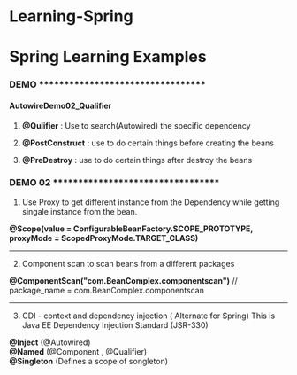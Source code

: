 # Learning-Spring

<h1>Spring Learning Examples</h1>


<h3>DEMO *********************************</h3>

<h4>AutowireDemo02_Qualifier</h4>

1. <b>@Qulifier</b>  : Use to search(Autowired) the specific dependency 

2. <b>@PostConstruct</b> : use to do certain things before creating the beans 

2. <b>@PreDestroy</b> : use to do certain things after destroy the beans 



<h3>DEMO 02 *********************************</h3>

1. Use Proxy to get different instance from the Dependency 
   while getting singale instance from the bean. 

<b>@Scope(value = ConfigurableBeanFactory.SCOPE_PROTOTYPE, proxyMode = ScopedProxyMode.TARGET_CLASS)</b>

-------------------------------------------------------------------------------------------------------------

2. Component scan to scan beans from a different packages 

<b>@ComponentScan("com.BeanComplex.componentscan")</b>    // package_name = com.BeanComplex.componentscan

-------------------------------------------------------------------------------------------------------------

3. CDI - context and dependency injection ( Alternate for Spring)
This is Java EE Dependency Injection Standard (JSR-330)

<b>@Inject</b> (@Autowired)     
<b>@Named</b>   (@Component , @Qualifier)   
<b>@Singleton</b> (Defines a scope of songleton)
